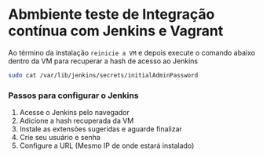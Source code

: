 # Abmbiente teste de Integração contínua com Jenkins e Vagrant

Ao término da instalação `reinicie a VM` e depois execute o comando abaixo dentro da VM para recuperar a hash de acesso ao Jenkins

```bash
sudo cat /var/lib/jenkins/secrets/initialAdminPassword
```
### Passos para configurar o Jenkins

1. Acesse o Jenkins pelo navegador 
2. Adicione a hash recuperada da VM
3. Instale as extensões sugeridas e aguarde finalizar
4. Crie seu usuário e senha
5. Configure a URL (Mesmo IP de onde estará instalado)





